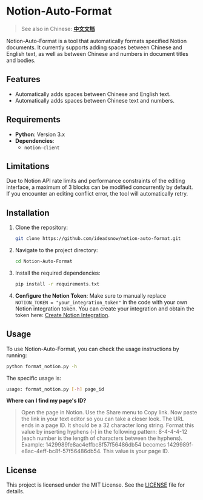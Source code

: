 # Notion-Auto-Format

> See also in Chinese: **[中文文档](README.zh.md)**

Notion-Auto-Format is a tool that automatically formats specified Notion documents. It currently supports adding spaces between Chinese and English text, as well as between Chinese and numbers in document titles and bodies.

## Features

- Automatically adds spaces between Chinese and English text.
- Automatically adds spaces between Chinese text and numbers.

## Requirements

- **Python**: Version 3.x
- **Dependencies**:
  - `notion-client`

## Limitations

Due to Notion API rate limits and performance constraints of the editing interface, a maximum of 3 blocks can be modified concurrently by default. If you encounter an editing conflict error, the tool will automatically retry.

## Installation

1. Clone the repository:
   ```bash
   git clone https://github.com/ideadsnow/notion-auto-format.git
   ```

2. Navigate to the project directory:
   ```bash
   cd Notion-Auto-Format
   ```

3. Install the required dependencies:
   ```bash
   pip install -r requirements.txt
   ```

4. **Configure the Notion Token**:
   Make sure to manually replace `NOTION_TOKEN = "your_integration_token"` in the code with your own Notion integration token. You can create your integration and obtain the token here: [Create Notion Integration](https://www.notion.so/profile/integrations).

## Usage

To use Notion-Auto-Format, you can check the usage instructions by running:
```bash
python format_notion.py -h
```
The specific usage is:
```bash
usage: format_notion.py [-h] page_id
```


**Where can I find my page's ID?**
> Open the page in Notion. Use the Share menu to Copy link. Now paste the link in your text editor so you can take a closer look. The URL ends in a page ID.
It should be a 32 character long string. Format this value by inserting hyphens (-) in the following pattern: 8-4-4-4-12 (each number is the length of characters between the hyphens).
Example: 1429989fe8ac4effbc8f57f56486db54 becomes 1429989f-e8ac-4eff-bc8f-57f56486db54.
This value is your page ID.

## License

This project is licensed under the MIT License. See the [LICENSE](LICENSE) file for details.